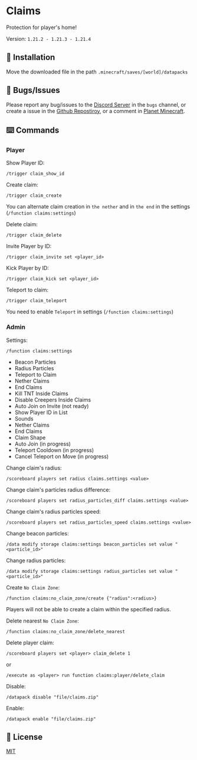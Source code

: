 # Claims

Protection for player's home!

Version: `1.21.2 - 1.21.3 - 1.21.4`

## 📂 Installation

Move the downloaded file in the path `.minecraft/saves/[world]/datapacks`

## 👾 Bugs/Issues

Please report any bug/issues to the [Discord Server](https://discord.gg/5UdcDa5xNC) in the `bugs` channel, or create a issue in the [Github Repostiroy](https://github.com/lullaby6/claims-data-pack/issues), or a comment in [Planet Minecraft](https://www.planetminecraft.com/data-pack/claims).

## ⌨️ Commands

### Player

Show Player ID:

```mcfunction
/trigger claim_show_id
```

Create claim:

```mcfunction
/trigger claim_create
```

You can alternate claim creation in `the nether` and in `the end` in the settings (`/function claims:settings`)

Delete claim:

```mcfunction
/trigger claim_delete
```

Invite Player by ID:

```mcfunction
/trigger claim_invite set <player_id>
```

Kick Player by ID:

```mcfunction
/trigger claim_kick set <player_id>
```

Teleport to claim:

```mcfunction
/trigger claim_teleport
```

You need to enable `Teleport` in settings (`/function claims:settings`)

### Admin

Settings:

```mcfunction
/function claims:settings
```

- Beacon Particles
- Radius Particles
- Teleport to Claim
- Nether Claims
- End Claims
- Kill TNT Inside Claims
- Disable Creepers Inside Claims
- Auto Join on Invite (not ready)
- Show Player ID in List
- Sounds
- Nether Claims
- End Claims
- Claim Shape
- Auto Join (in progress)
- Teleport Cooldown (in progress)
- Cancel Teleport on Move (in progress)

Change claim's radius:

```mcfunction
/scoreboard players set radius claims.settings <value>
```

Change claim's particles radius difference:

```mcfunction
/scoreboard players set radius_particles_diff claims.settings <value>
```

Change claim's radius particles speed:

```mcfunction
/scoreboard players set radius_particles_speed claims.settings <value>
```

Change beacon particles:

```mcfunction
/data modify storage claims:settings beacon_particles set value "<particle_id>"
```

Change radius particles:

```mcfunction
/data modify storage claims:settings radius_particles set value "<particle_id>"
```

Create `No Claim Zone`:

```mcfunction
/function claims:no_claim_zone/create {"radius":<radius>}
```

Players will not be able to create a claim within the specified radius.

Delete nearest `No Claim Zone`:

```mcfunction
/function claims:no_claim_zone/delete_nearest
```

Delete player claim:

```mcfunction
/scoreboard players set <player> claim_delete 1
```

or

```mcfunction
/execute as <player> run function claims:player/delete_claim
```

Disable:

```mcfunction
/datapack disable "file/claims.zip"
```

Enable:

```mcfunction
/datapack enable "file/claims.zip"
```

## 🪪 License

[MIT](https://github.com/lullaby6/claims-data-pack?tab=MIT-1-ov-file)